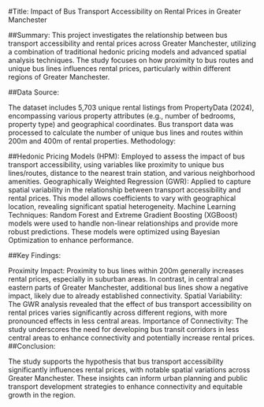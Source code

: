 #Title: Impact of Bus Transport Accessibility on Rental Prices in Greater Manchester

##Summary:
This project investigates the relationship between bus transport accessibility and rental prices across Greater Manchester, utilizing a combination of traditional hedonic pricing models and advanced spatial analysis techniques. The study focuses on how proximity to bus routes and unique bus lines influences rental prices, particularly within different regions of Greater Manchester.

##Data Source:

The dataset includes 5,703 unique rental listings from PropertyData (2024), encompassing various property attributes (e.g., number of bedrooms, property type) and geographical coordinates.
Bus transport data was processed to calculate the number of unique bus lines and routes within 200m and 400m of rental properties.
Methodology:

##Hedonic Pricing Models (HPM): Employed to assess the impact of bus transport accessibility, using variables like proximity to unique bus lines/routes, distance to the nearest train station, and various neighborhood amenities.
Geographically Weighted Regression (GWR): Applied to capture spatial variability in the relationship between transport accessibility and rental prices. This model allows coefficients to vary with geographical location, revealing significant spatial heterogeneity.
Machine Learning Techniques: Random Forest and Extreme Gradient Boosting (XGBoost) models were used to handle non-linear relationships and provide more robust predictions. These models were optimized using Bayesian Optimization to enhance performance.

##Key Findings:

Proximity Impact: Proximity to bus lines within 200m generally increases rental prices, especially in suburban areas. In contrast, in central and eastern parts of Greater Manchester, additional bus lines show a negative impact, likely due to already established connectivity.
Spatial Variability: The GWR analysis revealed that the effect of bus transport accessibility on rental prices varies significantly across different regions, with more pronounced effects in less central areas.
Importance of Connectivity: The study underscores the need for developing bus transit corridors in less central areas to enhance connectivity and potentially increase rental prices.
##Conclusion:

The study supports the hypothesis that bus transport accessibility significantly influences rental prices, with notable spatial variations across Greater Manchester. These insights can inform urban planning and public transport development strategies to enhance connectivity and equitable growth in the region.
